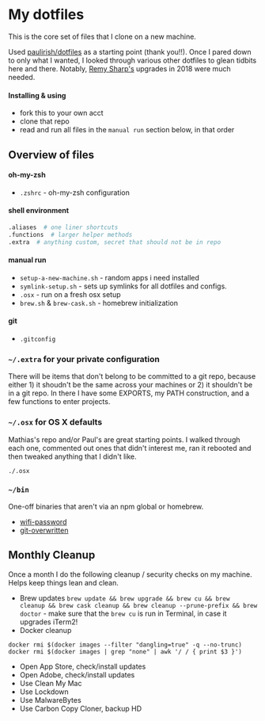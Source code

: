 # My dotfiles

This is the core set of files that I clone on a new machine.

Used [paulirish/dotfiles](https://github.com/paulirish/dotfiles) as a starting point (thank you!!). Once I pared down to only what I wanted, I looked through various other dotfiles to glean tidbits here and there. Notably, [Remy Sharp's](https://remysharp.com/2018/08/23/cli-improved) upgrades in 2018 were much needed.


#### Installing & using

* fork this to your own acct
* clone that repo
* read and run all files in the `manual run` section below, in that order


## Overview of files

#### oh-my-zsh
* `.zshrc` - oh-my-zsh configuration

#### shell environment
```bash
.aliases  # one liner shortcuts
.functions  # larger helper methods
.extra  # anything custom, secret that should not be in repo
```

#### manual run
* `setup-a-new-machine.sh` - random apps i need installed
* `symlink-setup.sh`  - sets up symlinks for all dotfiles and configs.
* `.osx` - run on a fresh osx setup
* `brew.sh` & `brew-cask.sh` - homebrew initialization

#### git
* `.gitconfig`


### `~/.extra` for your private configuration

There will be items that don't belong to be committed to a git repo, because either 1) it shoudn't be the same across your machines or 2) it shouldn't be in a git repo. In there I have some EXPORTS, my PATH construction, and a few functions to enter projects.



### `~/.osx` for OS X defaults

Mathias's repo and/or Paul's are great starting points. I walked through each one, commented out ones that didn't interest me, ran it rebooted and then tweaked anything that I didn't like.

```bash
./.osx
```


### `~/bin`

One-off binaries that aren't via an npm global or homebrew.
- [wifi-password](https://github.com/rauchg/wifi-password)
- [git-overwritten](https://github.com/mislav/dotfiles/blob/master/bin/git-overwritten)



## Monthly Cleanup

Once a month I do the following cleanup / security checks on my machine. Helps keep things lean and clean.

- Brew updates `brew update && brew upgrade && brew cu && brew cleanup && brew cask cleanup && brew cleanup --prune-prefix && brew doctor` - make sure that the `brew cu` is run in Terminal, in case it upgrades iTerm2!
- Docker cleanup
```
docker rmi $(docker images --filter "dangling=true" -q --no-trunc)
docker rmi $(docker images | grep "none" | awk '/ / { print $3 }')
```
- Open App Store, check/install updates
- Open Adobe, check/install updates
- Use Clean My Mac
- Use Lockdown
- Use MalwareBytes
- Use Carbon Copy Cloner, backup HD
